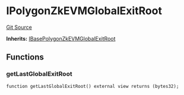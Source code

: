 # IPolygonZkEVMGlobalExitRoot
[Git Source](https://github.com/agglayer/agglayer-contracts/blob/112a010b7c8b14335e5fe1a9bffc11bd2459df05/contracts/interfaces/IPolygonZkEVMGlobalExitRoot.sol)

**Inherits:**
[IBasePolygonZkEVMGlobalExitRoot](/contracts/interfaces/IBasePolygonZkEVMGlobalExitRoot.sol/interface.IBasePolygonZkEVMGlobalExitRoot.md)


## Functions
### getLastGlobalExitRoot


```solidity
function getLastGlobalExitRoot() external view returns (bytes32);
```

